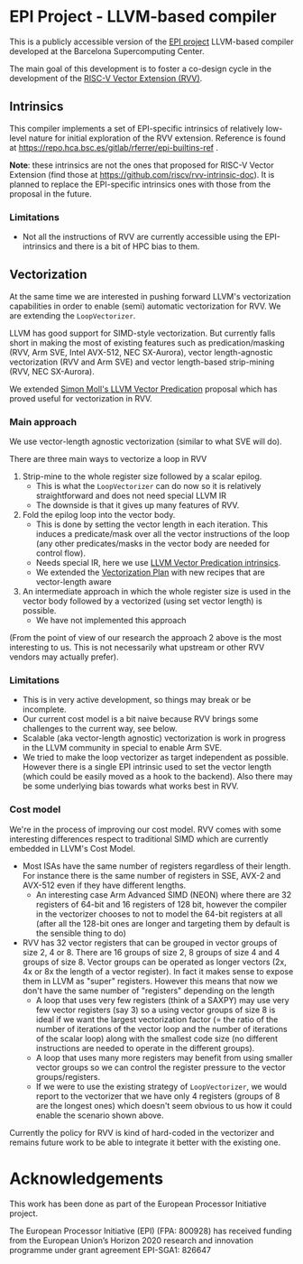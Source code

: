 # EPI Project - LLVM-based compiler

This is a publicly accessible version of the [EPI project](https://www.european-processor-initiative.eu/) LLVM-based compiler developed at the Barcelona Supercomputing Center.

The main goal of this development is to foster a co-design cycle in the development of the [RISC-V Vector Extension (RVV)](https://github.com/riscv/riscv-v-spec).

## Intrinsics

This compiler implements a set of EPI-specific intrinsics of relatively low-level nature for initial exploration of the RVV extension. Reference is found at  https://repo.hca.bsc.es/gitlab/rferrer/epi-builtins-ref .

**Note**: these intrinsics are not the ones that proposed for RISC-V Vector Extension (find those at https://github.com/riscv/rvv-intrinsic-doc). It is planned to replace the EPI-specific intrinsics ones with those from the proposal in the future.

### Limitations

- Not all the instructions of RVV are currently accessible using the EPI-intrinsics and there is a bit of HPC bias to them.

## Vectorization

At the same time we are interested in pushing forward LLVM's vectorization capabilities in order to enable (semi) automatic vectorization for RVV. We are extending the `LoopVectorizer`.

LLVM has good support for SIMD-style vectorization. But currently falls short in making the most of existing features such as predication/masking (RVV, Arm SVE, Intel AVX-512, NEC SX-Aurora), vector length-agnostic vectorization (RVV and Arm SVE) and vector length-based strip-mining (RVV, NEC SX-Aurora).

We extended [Simon Moll's LLVM Vector Predication](http://www.llvm.org/docs/Proposals/VectorPredication.html) proposal which has proved useful for vectorization in RVV.

### Main approach

We use vector-length agnostic vectorization (similar to what SVE will do).

There are three main ways to vectorize a loop in RVV

1. Strip-mine to the whole register size followed by a scalar epilog.
   - This is what the `LoopVectorizer` can do now so it is relatively straightforward and does not need special LLVM IR
   - The downside is that it gives up many features of RVV.
2. Fold the epilog loop into the vector body.
   - This is done by setting the vector length in each iteration. This induces a predicate/mask over all the vector instructions of the loop (any other predicates/masks in the vector body are needed for control flow).
   - Needs special IR, here we use [LLVM Vector Predication intrinsics](http://www.llvm.org/docs/Proposals/VectorPredication.html).
   - We extended the [Vectorization Plan](http://www.llvm.org/docs/Proposals/VectorizationPlan.html) with new recipes that are vector-length aware
3. An intermediate approach in which the whole register size is used in the vector body followed by a vectorized (using set vector length) is possible.
   - We have not implemented this approach

(From the point of view of our research the approach 2 above is the most interesting to us. This is not necessarily what upstream or other RVV vendors may actually prefer).

### Limitations

- This is in very active development, so things may break or be incomplete.
- Our current cost model is a bit naive because RVV brings some challenges to the current way, see below.
- Scalable (aka vector-length agnostic) vectorization is work in progress in the LLVM community in special to enable Arm SVE.
- We tried to make the loop vectorizer as target independent as possible. However there is a single EPI intrinsic used to set the vector length (which could be easily moved as a hook to the backend). Also there may be some underlying bias towards what works best in RVV.

### Cost model

We're in the process of improving our cost model. RVV comes with some interesting differences respect to traditional SIMD which are currently embedded in LLVM's Cost Model.

- Most ISAs have the same number of registers regardless of their length. For instance there is the same number of registers in SSE, AVX-2 and AVX-512 even if they have different lengths.
  - An interesting case Arm Advanced SIMD (NEON) where there are 32 registers of 64-bit and 16 registers of 128 bit, however the compiler in the vectorizer chooses to not to model the 64-bit registers at all (after all the 128-bit ones are longer and targeting them by default is the sensible thing to do)
- RVV has 32 vector registers that can be grouped in vector groups of size 2, 4 or 8. There are 16 groups of size 2, 8 groups of size 4 and 4 groups of size 8. Vector groups can be operated as longer vectors (2x, 4x or 8x the length of a vector register). In fact it makes sense to expose them in LLVM as "super" registers. However this means that now we don't have the same number of "registers" depending on the length
  - A loop that uses very few registers (think of a SAXPY) may use very few vector registers (say 3) so a using vector groups of size 8 is ideal if we want the largest vectorization factor (= the ratio of the number of iterations of the vector loop and the number of iterations of the scalar loop) along with the smallest code size (no different instructions are needed to operate in the different groups).
  - A loop that uses many more registers may benefit from using smaller vector groups so we can control the register pressure to the vector groups/registers.
  - If we were to use the existing strategy of `LoopVectorizer`, we would report to the vectorizer that we have only 4 registers (groups of 8 are the longest ones) which doesn't seem obvious to us how it could enable the scenario shown above.

Currently the policy for RVV is kind of hard-coded in the vectorizer and remains future work to be able to integrate it better with the existing one.

# Acknowledgements

This work has been done as part of the European Processor Initiative project.

The European Processor Initiative (EPI) (FPA: 800928) has received funding from the European Union’s Horizon 2020 research and innovation programme under grant agreement EPI-SGA1: 826647
